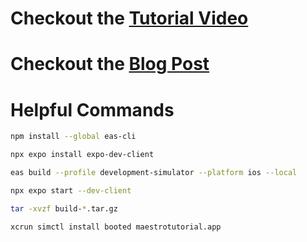 # Checkout the [Tutorial Video](https://youtu.be/QGOAQVSxpDE)

# Checkout the [Blog Post](https://kutay.boo/blog/maestro-expo)

# Helpful Commands

```bash
npm install --global eas-cli
```

```bash
npx expo install expo-dev-client
```

```bash
eas build --profile development-simulator --platform ios --local
```

```bash
npx expo start --dev-client
```

```bash
tar -xvzf build-*.tar.gz
```

```bash
xcrun simctl install booted maestrotutorial.app
```
